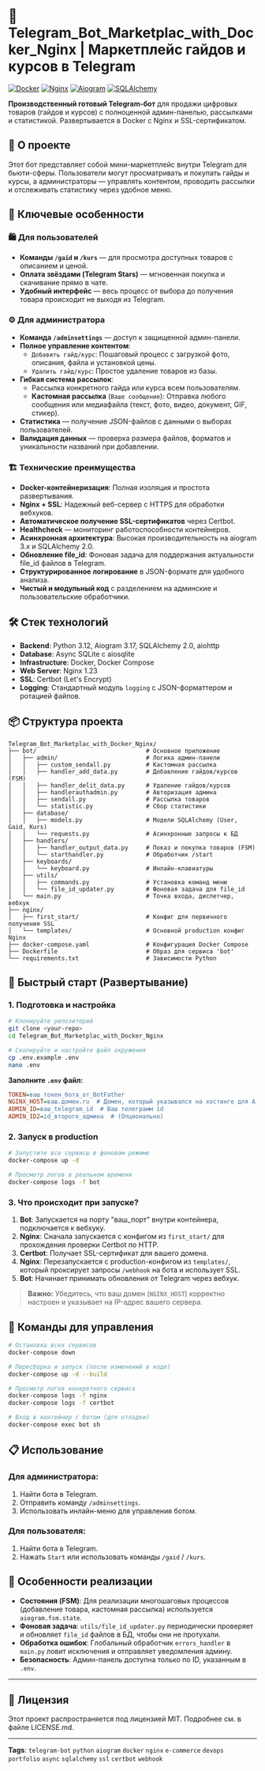 # 🤖 Telegram_Bot_Marketplac_with_Docker_Nginx | Маркетплейс гайдов и курсов в Telegram

[![Docker](https://img.shields.io/badge/Docker-✓-blue?style=flat&logo=docker)](https://www.docker.com/)
[![Nginx](https://img.shields.io/badge/Nginx-✓-green?style=flat&logo=nginx)](https://nginx.org/)
[![Aiogram](https://img.shields.io/badge/Aiogram%203.x-✓-yellowgreen?style=flat)](https://docs.aiogram.dev/)
[![SQLAlchemy](https://img.shields.io/badge/SQLAlchemy%202.x-✓-red?style=flat)](https://www.sqlalchemy.org/)

**Производственный готовый Telegram-бот** для продажи цифровых товаров (гайдов и курсов) с полноценной админ-панелью, рассылками и статистикой. Развертывается в Docker с Nginx и SSL-сертификатом.

## 🌟 О проекте

Этот бот представляет собой мини-маркетплейс внутри Telegram для бьюти-сферы. Пользователи могут просматривать и покупать гайды и курсы, а администраторы — управлять контентом, проводить рассылки и отслеживать статистику через удобное меню.

## 🚀 Ключевые особенности

### 🛍️ Для пользователей
-   **Команды `/gaid` и `/kurs`** — для просмотра доступных товаров с описанием и ценой.
-   **Оплата звёздами (Telegram Stars)** — мгновенная покупка и скачивание прямо в чате.
-   **Удобный интерфейс** — весь процесс от выбора до получения товара происходит не выходя из Telegram.

### ⚙️ Для администратора
-   **Команда `/adminsettings`** — доступ к защищенной админ-панели.
-   **Полное управление контентом**:
    -   `Добавить гайд/курс`: Пошаговый процесс с загрузкой фото, описания, файла и установкой цены.
    -   `Удалить гайд/курс`: Простое удаление товаров из базы.
-   **Гибкая система рассылок**:
    -   Рассылка конкретного гайда или курса всем пользователям.
    -   **Кастомная рассылка** (`Ваше сообщение`): Отправка любого сообщения или медиафайла (текст, фото, видео, документ, GIF, стикер).
-   **Статистика** — получение JSON-файлов с данными о выборах пользователей.
-   **Валидация данных** — проверка размера файлов, форматов и уникальности названий при добавлении.

### 🏗️ Технические преимущества
-   **Docker-контейнеризация**: Полная изоляция и простота развертывания.
-   **Nginx + SSL**: Надежный веб-сервер с HTTPS для обработки вебхуков.
-   **Автоматическое получение SSL-сертификатов** через Certbot.
-   **Healthcheck** — мониторинг работоспособности контейнеров.
-   **Асинхронная архитектура**: Высокая производительность на aiogram 3.x и SQLAlchemy 2.0.
-   **Обновление file_id**: Фоновая задача для поддержания актуальности file_id файлов в Telegram.
-   **Структурированное логирование** в JSON-формате для удобного анализа.
-   **Чистый и модульный код** с разделением на админские и пользовательские обработчики.

## 🛠 Стек технологий

-   **Backend**: Python 3.12, Aiogram 3.17, SQLAlchemy 2.0, aiohttp
-   **Database**: Async SQLite с aiosqlite
-   **Infrastructure**: Docker, Docker Compose
-   **Web Server**: Nginx 1.23
-   **SSL**: Certbot (Let's Encrypt)
-   **Logging**: Стандартный модуль `logging` с JSON-форматтером и ротацией файлов.

## 📦 Структура проекта

```
Telegram_Bot_Marketplac_with_Docker_Nginx/
├── bot/                               # Основное приложение
│   ├── admin/                         # Логика админ-панели
│   │   ├── custom_sendall.py          # Кастомная рассылка
│   │   ├── handler_add_data.py        # Добавление гайдов/курсов (FSM)
│   │   ├── handler_delit_data.py      # Удаление гайдов/курсов
│   │   ├── handlerauthadmin.py        # Авторизация админа
│   │   ├── sendall.py                 # Рассылка товаров
│   │   └── statistic.py               # Сбор статистики
│   ├── database/
│   │   ├── models.py                  # Модели SQLAlchemy (User, Gaid, Kurs)
│   │   └── requests.py                # Асинхронные запросы к БД
│   ├── handlers/
│   │   ├── handler_output_data.py     # Показ и покупка товаров (FSM)
│   │   └── starthandler.py            # Обработчик /start
│   ├── keyboards/
│   │   └── keyboard.py                # Инлайн-клавиатуры
│   ├── utils/
│   │   ├── commands.py                # Установка команд меню
│   │   └── file_id_updater.py         # Фоновая задача для file_id
│   └── main.py                        # Точка входа, диспетчер, вебхук
├── nginx/
│   ├── first_start/                   # Конфиг для первичного получения SSL
│   └── templates/                     # Основной production конфиг Nginx
├── docker-compose.yaml                # Конфигурация Docker Compose
├── Dockerfile                         # Образ для сервиса 'bot'
└── requirements.txt                   # Зависимости Python
```

## 🚀 Быстрый старт (Развертывание)

### 1. Подготовка и настройка

```bash
# Клонируйте репозиторий
git clone <your-repo>
cd Telegram_Bot_Marketplac_with_Docker_Nginx

# Скопируйте и настройте файл окружения
cp .env.example .env
nano .env
```

**Заполните `.env` файл:**
```ini
TOKEN=ваш_токен_бота_от_BotFather
NGINX_HOST=ваш.домен.ru  # Домен, который указывался на хостинге для A-записи
ADMIN_ID=ваш_telegram_id  # Ваш телеграмм id
ADMIN_ID2=id_второго_админа  # (Опционально)
```

### 2. Запуск в production

```bash
# Запустите все сервисы в фоновом режиме
docker-compose up -d

# Просмотр логов в реальном времени
docker-compose logs -f bot
```

### 3. Что происходит при запуске?

1.  **Bot**: Запускается на порту "ваш_порт" внутри контейнера, подключается к вебхуку.
2.  **Nginx**: Сначала запускается с конфигом из `first_start/` для прохождения проверки Certbot по HTTP.
3.  **Certbot**: Получает SSL-сертификат для вашего домена.
4.  **Nginx**: Перезапускается с production-конфигом из `templates/`, который проксирует запросы `/webhook` на бота и использует SSL.
5.  **Bot**: Начинает принимать обновления от Telegram через вебхук.

> **Важно:** Убедитесь, что ваш домен (`NGINX_HOST`) корректно настроен и указывает на IP-адрес вашего сервера.

## 🔧 Команды для управления

```bash
# Остановка всех сервисов
docker-compose down

# Пересборка и запуск (после изменений в коде)
docker-compose up -d --build

# Просмотр логов конкретного сервиса
docker-compose logs -f nginx
docker-compose logs -f certbot

# Вход в контейнер с ботом (для отладки)
docker-compose exec bot sh
```

## 📋 Использование

### Для администратора:
1.  Найти бота в Telegram.
2.  Отправить команду `/adminsettings`.
3.  Использовать инлайн-меню для управления ботом.

### Для пользователя:
1.  Найти бота в Telegram.
2.  Нажать `Start` или использовать команды `/gaid` / `/kurs`.

## 🎯 Особенности реализации

-   **Состояния (FSM)**: Для реализации многошаговых процессов (добавление товара, кастомная рассылка) используется `aiogram.fsm.state`.
-   **Фоновая задача**: `utils/file_id_updater.py` периодически проверяет и обновляет `file_id` файлов в БД, чтобы они не протухали.
-   **Обработка ошибок**: Глобальный обработчик `errors_handler` в `main.py` ловит исключения и отправляет уведомления админу.
-   **Безопасность**: Админ-панель доступна только по ID, указанным в `.env`.

---

## 📄 Лицензия

Этот проект распространяется под лицензией MIT. Подробнее см. в файле LICENSE.md.

---

**Tags**: `telegram-bot` `python` `aiogram` `docker` `nginx` `e-commerce` `devops` `portfolio` `async` `sqlalchemy` `ssl` `certbot` `webhook`
